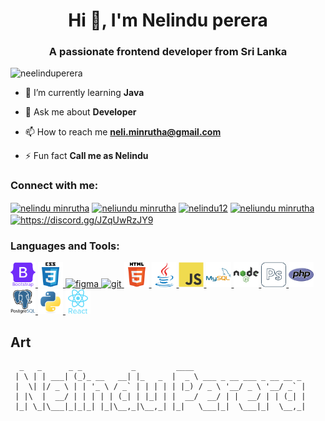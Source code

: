 <h1 align="center">Hi 👋, I'm Nelindu perera</h1>
<h3 align="center">A passionate frontend developer from Sri Lanka</h3>

<p align="left "> <img src="https://komarev.com/ghpvc/?username=neelinduperera&label=Profile%20views&color=0e75b6&style=flat" alt="neelinduperera" /> </p>

- 🌱 I’m currently learning **Java**

- 💬 Ask me about **Developer**

- 📫 How to reach me **neli.minrutha@gmail.com**

- ⚡ Fun fact **Call me as Nelindu**

<h3 align="left">Connect with me:</h3>
<p align="left">
<a href="https://www.linkedin.com/in/nelindu-minrutha-8559a033b/" target="blank"><img align="center" src="https://raw.githubusercontent.com/rahuldkjain/github-profile-readme-generator/master/src/images/icons/Social/linked-in-alt.svg" alt="nelindu minrutha" height="30" width="40" /></a>
<a href="https://www.facebook.com/profile.php?id=61575996418058" target="blank"><img align="center" src="https://raw.githubusercontent.com/rahuldkjain/github-profile-readme-generator/master/src/images/icons/Social/facebook.svg" alt="neliundu minrutha" height="30" width="40" /></a>
<a href="https://instagram.com/nelindu12" target="blank"><img align="center" src="https://raw.githubusercontent.com/rahuldkjain/github-profile-readme-generator/master/src/images/icons/Social/instagram.svg" alt="nelindu12" height="30" width="40" /></a>
<a href="https://www.youtube.com/@neliunduminrutha3398" target="blank"><img align="center" src="https://raw.githubusercontent.com/rahuldkjain/github-profile-readme-generator/master/src/images/icons/Social/youtube.svg" alt="neliundu minrutha" height="30" width="40" /></a>
<a href="https://discord.gg/https://discord.gg/JZqUwRzJY9" target="blank"><img align="center" src="https://raw.githubusercontent.com/rahuldkjain/github-profile-readme-generator/master/src/images/icons/Social/discord.svg" alt="https://discord.gg/JZqUwRzJY9" height="30" width="40" /></a>
</p>

<h3 align="left">Languages and Tools:</h3>
<p align="left"> <a href="https://getbootstrap.com" target="_blank" rel="noreferrer"> <img src="https://raw.githubusercontent.com/devicons/devicon/master/icons/bootstrap/bootstrap-plain-wordmark.svg" alt="bootstrap" width="40" height="40"/> </a> <a href="https://www.w3schools.com/css/" target="_blank" rel="noreferrer"> <img src="https://raw.githubusercontent.com/devicons/devicon/master/icons/css3/css3-original-wordmark.svg" alt="css3" width="40" height="40"/> </a> <a href="https://www.figma.com/" target="_blank" rel="noreferrer"> <img src="https://www.vectorlogo.zone/logos/figma/figma-icon.svg" alt="figma" width="40" height="40"/> </a> <a href="https://git-scm.com/" target="_blank" rel="noreferrer"> <img src="https://www.vectorlogo.zone/logos/git-scm/git-scm-icon.svg" alt="git" width="40" height="40"/> </a> <a href="https://www.w3.org/html/" target="_blank" rel="noreferrer"> <img src="https://raw.githubusercontent.com/devicons/devicon/master/icons/html5/html5-original-wordmark.svg" alt="html5" width="40" height="40"/> </a> <a href="https://www.java.com" target="_blank" rel="noreferrer"> <img src="https://raw.githubusercontent.com/devicons/devicon/master/icons/java/java-original.svg" alt="java" width="40" height="40"/> </a> <a href="https://developer.mozilla.org/en-US/docs/Web/JavaScript" target="_blank" rel="noreferrer"> <img src="https://raw.githubusercontent.com/devicons/devicon/master/icons/javascript/javascript-original.svg" alt="javascript" width="40" height="40"/> </a> <a href="https://www.mysql.com/" target="_blank" rel="noreferrer"> <img src="https://raw.githubusercontent.com/devicons/devicon/master/icons/mysql/mysql-original-wordmark.svg" alt="mysql" width="40" height="40"/> </a> <a href="https://nodejs.org" target="_blank" rel="noreferrer"> <img src="https://raw.githubusercontent.com/devicons/devicon/master/icons/nodejs/nodejs-original-wordmark.svg" alt="nodejs" width="40" height="40"/> </a> <a href="https://www.photoshop.com/en" target="_blank" rel="noreferrer"> <img src="https://raw.githubusercontent.com/devicons/devicon/master/icons/photoshop/photoshop-line.svg" alt="photoshop" width="40" height="40"/> </a> <a href="https://www.php.net" target="_blank" rel="noreferrer"> <img src="https://raw.githubusercontent.com/devicons/devicon/master/icons/php/php-original.svg" alt="php" width="40" height="40"/> </a> <a href="https://www.postgresql.org" target="_blank" rel="noreferrer"> <img src="https://raw.githubusercontent.com/devicons/devicon/master/icons/postgresql/postgresql-original-wordmark.svg" alt="postgresql" width="40" height="40"/> </a> <a href="https://www.python.org" target="_blank" rel="noreferrer"> <img src="https://raw.githubusercontent.com/devicons/devicon/master/icons/python/python-original.svg" alt="python" width="40" height="40"/> </a> <a href="https://reactjs.org/" target="_blank" rel="noreferrer"> <img src="https://raw.githubusercontent.com/devicons/devicon/master/icons/react/react-original-wordmark.svg" alt="react" width="40" height="40"/> </a> </p>

##  Art

```
  _   _      _ _           _         ____                         
 | \ | | ___| (_)_ __   __| |_   _  |  _ \ ___ _ __ ___ _ __ __ _ 
 |  \| |/ _ \ | | '_ \ / _` | | | | | |_) / _ \ '__/ _ \ '__/ _` |
 | |\  |  __/ | | | | | (_| | |_| | |  __/  __/ | |  __/ | | (_| |
 |_| \_|\___|_|_|_| |_|\__,_|\__,_| |_|   \___|_|  \___|_|  \__,_|
                                                                
```

